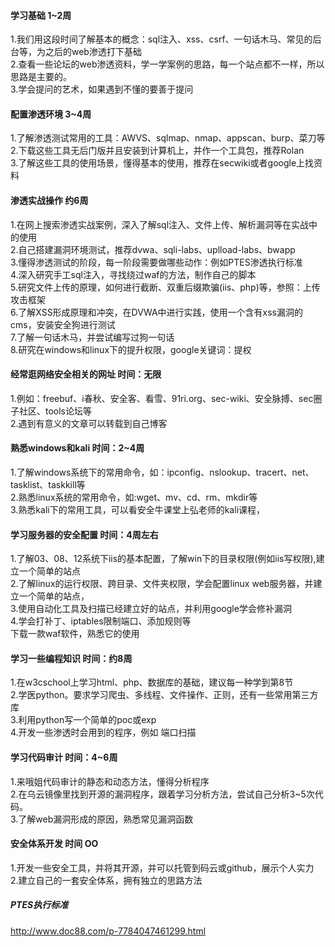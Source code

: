 #### 学习基础 1~2周  
1.我们用这段时间了解基本的概念：sql注入、xss、csrf、一句话木马、常见的后台等，为之后的web渗透打下基础  
2.查看一些论坛的web渗透资料，学一学案例的思路，每一个站点都不一样，所以思路是主要的。  
3.学会提问的艺术，如果遇到不懂的要善于提问  

#### 配置渗透环境 3~4周  
1.了解渗透测试常用的工具：AWVS、sqlmap、nmap、appscan、burp、菜刀等    
2.下载这些工具无后门版并且安装到计算机上，并作一个工具包，推荐Rolan  
3.了解这些工具的使用场景，懂得基本的使用，推荐在secwiki或者google上找资料  

####  渗透实战操作 约6周  
1.在网上搜索渗透实战案例，深入了解sql注入、文件上传、解析漏洞等在实战中的使用  
2.自己搭建漏洞环境测试，推荐dvwa、sqli-labs、uplload-labs、bwapp  
3.懂得渗透测试的阶段，每一阶段需要做哪些动作：例如PTES渗透执行标准  
4.深入研究手工sql注入，寻找绕过waf的方法，制作自己的脚本  
5.研究文件上传的原理，如何进行截断、双重后缀欺骗(iis、php)等，参照：上传攻击框架  
6.了解XSS形成原理和冲突，在DVWA中进行实践，使用一个含有xss漏洞的cms，安装安全狗进行测试  
7.了解一句话木马，并尝试编写过狗一句话  
8.研究在windows和linux下的提升权限，google关键词：提权

#### 经常逛网络安全相关的网址 时间：无限  
1.例如：freebuf、i春秋、安全客、看雪、91ri.org、sec-wiki、安全脉搏、sec圈子社区、tools论坛等  
2.遇到有意义的文章可以转载到自己博客  

#### 熟悉windows和kali 时间：2~4周  
1.了解windows系统下的常用命令，如：ipconfig、nslookup、tracert、net、tasklist、taskkill等  
2.熟悉linux系统的常用命令，如:wget、mv、cd、rm、mkdir等  
3.熟悉kali下的常用工具，可以看安全牛课堂上弘老师的kali课程，  

#### 学习服务器的安全配置 时间：4周左右  
1.了解03、08、12系统下iis的基本配置，了解win下的目录权限(例如iis写权限),建立一个简单的站点  
2.了解linux的运行权限、跨目录、文件夹权限，学会配置linux web服务器，并建立一个简单的站点，  
3.使用自动化工具及扫描已经建立好的站点，并利用google学会修补漏洞  
4.学会打补丁、iptables限制端口、添加规则等  
下载一款waf软件，熟悉它的使用  

#### 学习一些编程知识 时间：约8周  
1.在w3cschool上学习html、php、数据库的基础，建议每一种学到第8节  
2.学医python。要求学习爬虫、多线程、文件操作、正则，还有一些常用第三方库  
3.利用python写一个简单的poc或exp  
4.开发一些渗透时会用到的程序，例如 端口扫描  

#### 学习代码审计 时间：4~6周  
1.来哦姐代码审计的静态和动态方法，懂得分析程序  
2.在乌云镜像里找到开源的漏洞程序，跟着学习分析方法，尝试自己分析3~5次代码。  
3.了解web漏洞形成的原因，熟悉常见漏洞函数  

#### 安全体系开发 时间  OO  
1.开发一些安全工具，并将其开源，并可以托管到码云或github，展示个人实力  
2.建立自己的一套安全体系，拥有独立的思路方法  

##### PTES执行标准
http://www.doc88.com/p-7784047461299.html



























